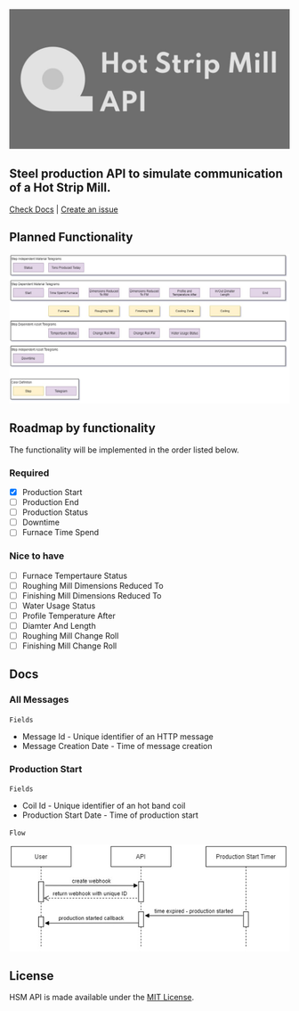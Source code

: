 <img src="images/LOGO.JPG" alt="Logo" />

## Steel production API to simulate communication of a Hot Strip Mill.

[Check Docs](#docs) | [Create an issue](https://github.com/FirsovG/hsm-api/issues/new)

## Planned Functionality

<img src="images/STEPS_TELEGRAMS.JPG" alt="Planned Functionality" />

## Roadmap by functionality

The functionality will be implemented in the order listed below.

### Required

- [x] Production Start
- [ ] Production End
- [ ] Production Status
- [ ] Downtime
- [ ] Furnace Time Spend

### Nice to have

- [ ] Furnace Tempertaure Status
- [ ] Roughing Mill Dimensions Reduced To
- [ ] Finishing Mill Dimensions Reduced To
- [ ] Water Usage Status
- [ ] Profile Temperature After
- [ ] Diamter And Length
- [ ] Roughing Mill Change Roll
- [ ] Finishing Mill Change Roll

## Docs

### All Messages

`Fields`

- Message Id - Unique identifier of an HTTP message
- Message Creation Date - Time of message creation

### Production Start

`Fields`

- Coil Id - Unique identifier of an hot band coil
- Production Start Date - Time of production start

`Flow`

<img src="images/START_PRODUCTION_FLOW.JPG" alt="Planned Functionality" />

## License

HSM API is made available under the [MIT License](https://github.com/FirsovG/hsm-api/blob/main/LICENSE).
